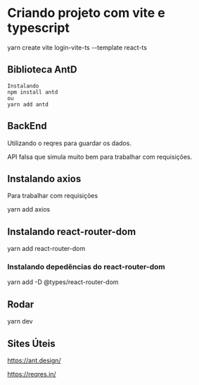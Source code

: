 # Criando projeto com vite e typescript
yarn create vite login-vite-ts --template react-ts

## Biblioteca AntD
```
Instalando
npm install antd 
ou
yarn add antd
```

## BackEnd
Utilizando o reqres para guardar os dados.

API falsa que simula muito bem para trabalhar com requisições.

## Instalando axios
Para trabalhar com requisições

yarn add axios

## Instalando react-router-dom
yarn add react-router-dom

### Instalando depedências do react-router-dom
yarn add -D @types/react-router-dom

## Rodar
yarn dev

## Sites Úteis
https://ant.design/

https://reqres.in/